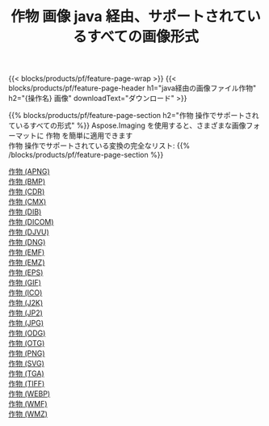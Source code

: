 ﻿---
title: 作物 画像 java 経由、サポートされているすべての画像形式 
weight: 3920
url: /ja/java/crop 
lang: ja
langdirlevel: 2
locales: zh-hans,ja,it,ru,de,es,fr,nl,id,lt,pl,pt,vi,tr,ko,zh-hant,ar,hi,th,sv,cs,uk,he
description: Aspose.Imaging を使用すると、java 経由で簡単に 作物 イメージを作成できます
---

{{< blocks/products/pf/feature-page-wrap >}}
{{< blocks/products/pf/feature-page-header h1="java経由の画像ファイル作物" h2="{操作名} 画像" downloadText="ダウンロード" >}}


{{% blocks/products/pf/feature-page-section  h2="作物 操作でサポートされているすべての形式" %}}
Aspose.Imaging を使用すると、さまざまな画像フォーマットに 作物 を簡単に適用できます
<br/>
作物 操作でサポートされている変換の完全なリスト:
{{% /blocks/products/pf/feature-page-section %}}
<div class="container-fluid productfamilypage bg-gray">
    <div class="convertypes bg-gray agp-content section">
        <div class="container">
		<div class="row other-converters">
		    <div class='col-md-2 other-converter remove-lp remove-rp'><a href="/imaging/ja/java/crop/apng" >作物 (APNG)</a></div><div class='col-md-2 other-converter remove-lp remove-rp'><a href="/imaging/ja/java/crop/bmp" >作物 (BMP)</a></div><div class='col-md-2 other-converter remove-lp remove-rp'><a href="/imaging/ja/java/crop/cdr" >作物 (CDR)</a></div><div class='col-md-2 other-converter remove-lp remove-rp'><a href="/imaging/ja/java/crop/cmx" >作物 (CMX)</a></div><div class='col-md-2 other-converter remove-lp remove-rp'><a href="/imaging/ja/java/crop/dib" >作物 (DIB)</a></div><div class='col-md-2 other-converter remove-lp remove-rp'><a href="/imaging/ja/java/crop/dicom" >作物 (DICOM)</a></div><div class='col-md-2 other-converter remove-lp remove-rp'><a href="/imaging/ja/java/crop/djvu" >作物 (DJVU)</a></div><div class='col-md-2 other-converter remove-lp remove-rp'><a href="/imaging/ja/java/crop/dng" >作物 (DNG)</a></div><div class='col-md-2 other-converter remove-lp remove-rp'><a href="/imaging/ja/java/crop/emf" >作物 (EMF)</a></div><div class='col-md-2 other-converter remove-lp remove-rp'><a href="/imaging/ja/java/crop/emz" >作物 (EMZ)</a></div><div class='col-md-2 other-converter remove-lp remove-rp'><a href="/imaging/ja/java/crop/eps" >作物 (EPS)</a></div><div class='col-md-2 other-converter remove-lp remove-rp'><a href="/imaging/ja/java/crop/gif" >作物 (GIF)</a></div><div class='col-md-2 other-converter remove-lp remove-rp'><a href="/imaging/ja/java/crop/ico" >作物 (ICO)</a></div><div class='col-md-2 other-converter remove-lp remove-rp'><a href="/imaging/ja/java/crop/j2k" >作物 (J2K)</a></div><div class='col-md-2 other-converter remove-lp remove-rp'><a href="/imaging/ja/java/crop/jp2" >作物 (JP2)</a></div><div class='col-md-2 other-converter remove-lp remove-rp'><a href="/imaging/ja/java/crop/jpg" >作物 (JPG)</a></div><div class='col-md-2 other-converter remove-lp remove-rp'><a href="/imaging/ja/java/crop/odg" >作物 (ODG)</a></div><div class='col-md-2 other-converter remove-lp remove-rp'><a href="/imaging/ja/java/crop/otg" >作物 (OTG)</a></div><div class='col-md-2 other-converter remove-lp remove-rp'><a href="/imaging/ja/java/crop/png" >作物 (PNG)</a></div><div class='col-md-2 other-converter remove-lp remove-rp'><a href="/imaging/ja/java/crop/svg" >作物 (SVG)</a></div><div class='col-md-2 other-converter remove-lp remove-rp'><a href="/imaging/ja/java/crop/tga" >作物 (TGA)</a></div><div class='col-md-2 other-converter remove-lp remove-rp'><a href="/imaging/ja/java/crop/tiff" >作物 (TIFF)</a></div><div class='col-md-2 other-converter remove-lp remove-rp'><a href="/imaging/ja/java/crop/webp" >作物 (WEBP)</a></div><div class='col-md-2 other-converter remove-lp remove-rp'><a href="/imaging/ja/java/crop/wmf" >作物 (WMF)</a></div><div class='col-md-2 other-converter remove-lp remove-rp'><a href="/imaging/ja/java/crop/wmz" >作物 (WMZ)</a></div>
                </div>
        </div>
    </div>
</div>
<br/>
